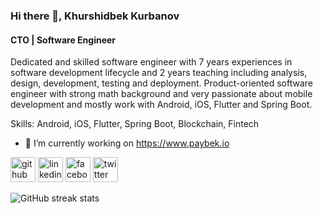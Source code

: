 ### Hi there 👋, Khurshidbek Kurbanov
#### CTO |  Software Engineer
Dedicated and skilled software engineer with 7 years experiences in software development lifecycle and 2 years teaching including analysis, design, development, testing and deployment. Product-oriented software engineer with strong math background and very passionate about mobile development and mostly work with Android, iOS, Flutter and Spring Boot.

Skills: Android, iOS, Flutter, Spring Boot, Blockchain, Fintech

- 🔭 I’m currently working on https://www.paybek.io 


[<img src='https://cdn.jsdelivr.net/npm/simple-icons@3.0.1/icons/github.svg' alt='github' height='40'>](https://github.com/khurshid88)  [<img src='https://cdn.jsdelivr.net/npm/simple-icons@3.0.1/icons/linkedin.svg' alt='linkedin' height='40'>](https://www.linkedin.com/in/khurshidbek-kurbanov-98647a99/)  [<img src='https://cdn.jsdelivr.net/npm/simple-icons@3.0.1/icons/facebook.svg' alt='facebook' height='40'>](https://www.facebook.com/kurbanovxurshidbek)  [<img src='https://cdn.jsdelivr.net/npm/simple-icons@3.0.1/icons/twitter.svg' alt='twitter' height='40'>](https://twitter.com/kurbanovxurshid)  

![GitHub streak stats](https://streak-stats.demolab.com/?user=khurshid88)  

